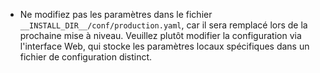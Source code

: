 * Ne modifiez pas les paramètres dans le fichier `__INSTALL_DIR__/conf/production.yaml`, car il sera remplacé lors de la prochaine mise à niveau. Veuillez plutôt modifier la configuration via l'interface Web, qui stocke les paramètres locaux spécifiques dans un fichier de configuration distinct.